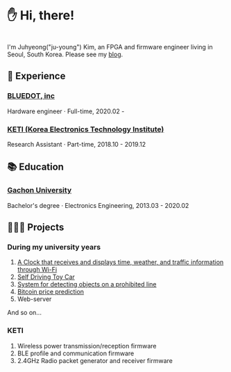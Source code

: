 # ✋ Hi, there!

<br>I'm Juhyeong("ju-young") Kim, an FPGA and firmware engineer living in Seoul, South Korea. Please see my [blog](https://techne-atelier.com/).

## 📌 Experience

### [BLUEDOT, inc](https://blue-dot.io/)

Hardware engineer · Full-time, 2020.02 -

### [KETI (Korea Electronics Technology Institute)](https://www.keti.re.kr/)

Research Assistant · Part-time, 2018.10 - 2019.12

## 📚 Education

### [Gachon University](https://www.gachon.ac.kr/sites/eng/index..do)

Bachelor's degree · Electronics Engineering, 2013.03 - 2020.02

## 🧑🏻‍💻 Projects

### During my university years

1. [A Clock that receives and displays time, weather, and traffic information through Wi-Fi](https://github.com/juhyeong-tech/overwatch)
2. [Self Driving Toy Car](https://github.com/juhyeong-tech/self-driving-toy-car)
3. [System for detecting objects on a prohibited line](https://github.com/juhyeong-tech/seoul-iot-2018)
4. [Bitcoin price prediction](https://github.com/juhyeong-tech/bitcoin-price-prediction)
5. Web-server

And so on...

### KETI

1. Wireless power transmission/reception firmware
2. BLE profile and communication firmware
3. 2.4GHz Radio packet generator and receiver firmware

